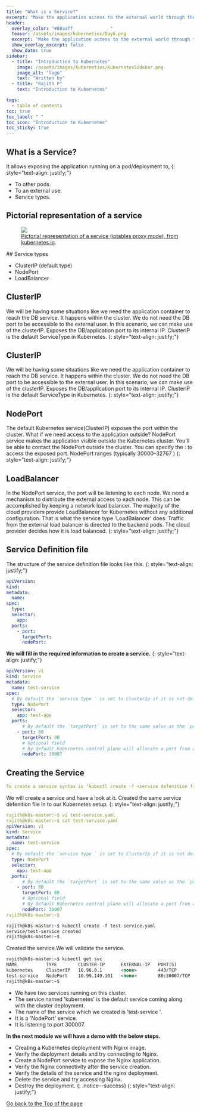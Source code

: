 ```yaml
---
title: "What is a Service?"
excerpt: "Make the application access to the external world through the Kubernetes service."
header:
  overlay_color: "#80aaff              "
  teaser: /assets/images/kuberneties/Day6.png
  excerpt: "Make the application access to the external world through the Kubernetes service."
  show_overlay_excerpt: false
  show_date: true
sidebar:
  - title: "Introduction to Kubernetes"
    image: /assets/images/kuberneties/KubernetesSidebar.png
    image_alt: "logo"
    text: "Written by"
  - title: "Rajith P"
    text: "Introduction to Kubernetes"

tags:
  - table of contents
toc: true
toc_label: " "
toc_icon: "Introduction to Kubernetes"
toc_sticky: true
---
```


## What is a Service?

It allows exposing the application running on a pod/deployment to,
{: style="text-align: justify;"}
* To other pods.
* To an external use.
* Service types.

## Pictorial representation of a service 

<figure>
	<a href="https://d33wubrfki0l68.cloudfront.net/e351b830334b8622a700a8da6568cb081c464a9b/13020/images/docs/services-userspace-overview.svg"><img src="https://d33wubrfki0l68.cloudfront.net/e351b830334b8622a700a8da6568cb081c464a9b/13020/images/docs/services-userspace-overview.svg"></a>
	<figcaption><a href="https://kubernetes.io/docs/concepts/services-networking/service/" title="Pictorial representation of a service 
, on kubernetes.io">Pictorial representation of a service (iptables proxy mode), from kubernetes.io</a>.</figcaption>
</figure>
## Service types

* ClusterIP (default type)
* NodePort
* LoadBalancer

## ClusterIP

We will be having some situations like we need the application container to reach the DB service. It happens within the cluster. We do not need the DB port to be accessible to the external user. In this scenario, we can make use of the clusterIP. Exposes the DB/application port to its internal IP. ClusterIP is the default ServiceType in Kubernetes.
{: style="text-align: justify;"}

## ClusterIP

We will be having some situations like we need the application container to reach the DB service. It happens within the cluster. We do not need the DB port to be accessible to the external user. In this scenario, we can make use of the clusterIP. Exposes the DB/application port to its internal IP. ClusterIP is the default ServiceType in Kubernetes.
{: style="text-align: justify;"}

## NodePort

The default Kubernetes service(ClusterIP) exposes the port within the cluster. What if we need access to the application outside? NodePort service makes the application visible outside the Kubernetes cluster.
You'll be able to contact the NodePort outside the cluster. You can specify the <NodeIP>:<NodePort> to access the exposed port.
NodePort ranges (typically 30000–32767 ) 
{: style="text-align: justify;"}
## LoadBalancer

In the NodePort service, the port will be listening to each node. We need a mechanism to distribute the external access to each node. This can be accomplished by keeping a network load balancer. The majority of the cloud providers provide LoadBalancer for Kubernetes without any additional configuration. That is what the service type 'LoadBalancer' does. Traffic from the external load balancer is directed to the backend pods. The cloud provider decides how it is load balanced.
{: style="text-align: justify;"}
## Service Definition file 

The structure of the service definition file looks like this.
{: style="text-align: justify;"}

```yaml
apiVersion: 
kind: 
metadata:
  name: 
spec:
  type: 
  selector:
    app: 
  ports:
    - port: 
      targetPort: 
      nodePort: 
```
**We will fill in the required information to create a service.**
{: style="text-align: justify;"}

```yaml
apiVersion: v1
kind: Service
metadata:
  name: test-service
spec:
  # By default the `service type ` is set to ClusterIp if it is not defined in the defenition file.
  type: NodePort
  selector:
    app: test-app
  ports:
      # By default the `targetPort` is set to the same value as the `port` field.
    - port: 80
      targetPort: 80
      # Optional field
      # By default Kubernetes control plane will allocate a port from a range (default: 30000-32767)
      nodePort: 30007
```
## Creating the Service 

```yaml
To create a service syntax is "kubectl create -f <service defenition file name >" 
```
We will create a service and have a look at it.
Created the same service defenition file in to our Kubernetes setup.
{: style="text-align: justify;"}
```yaml
rajith@k8s-master:~$ vi test-service.yaml
rajith@k8s-master:~$ cat test-service.yaml 
apiVersion: v1
kind: Service
metadata:
  name: test-service
spec:
  # By default the `service type ` is set to ClusterIp if it is not defined in the defenition file.
  type: NodePort
  selector:
    app: test-app
  ports:
      # By default the `targetPort` is set to the same value as the `port` field.
    - port: 80
      targetPort: 80
      # Optional field
      # By default Kubernetes control plane will allocate a port from a range (default: 30000-32767)
      nodePort: 30007
rajith@k8s-master:~$ 
```

```markdown
rajith@k8s-master:~$ kubectl create -f test-service.yaml
service/test-service created
rajith@k8s-master:~$
```

Created the service.We will validate the service.

```markdown
rajith@k8s-master:~$ kubectl get svc 
NAME           TYPE        CLUSTER-IP      EXTERNAL-IP   PORT(S)        AGE
kubernetes     ClusterIP   10.96.0.1       <none>        443/TCP        24d
test-service   NodePort    10.99.149.101   <none>        80:30007/TCP   7s
rajith@k8s-master:~$ 
```

* We have two services running on this cluster.
* The service named 'kubernetes' is the default service coming along with the cluster deployment.
* The name of the service which we created is 'test-service '.
* It is a 'NodePort' service.
* It is listening to port 300007.

**In the next module we will have a demo with the below steps.**

* Creating a Kubernetes deployment with Nginx image.
* Verify the deployment details and try connecting to Nginx.
* Create a NodePort service to expose the Nginx application.
* Verify the Nginx connectivity after the service creation.
* Verify the details of the service and the nginx deployment.
* Delete the service and try accessing Nginx.
* Destroy the deployment.
{: .notice--success}
{: style="text-align: justify;"}

<div markdown="0"><a href="#" class="btn btn--success">Go back to the Top of the page </a></div>




